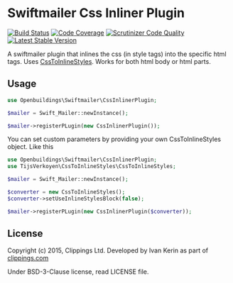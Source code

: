 # Swiftmailer Css Inliner Plugin

[![Build Status](https://travis-ci.org/OpenBuildings/swiftmailer-css-inliner.svg)](https://travis-ci.org/OpenBuildings/swiftmailer-css-inliner)
[![Code Coverage](https://scrutinizer-ci.com/g/OpenBuildings/swiftmailer-css-inliner/badges/coverage.png?b=master)](https://scrutinizer-ci.com/g/OpenBuildings/swiftmailer-css-inliner/?branch=master)
[![Scrutinizer Code Quality](https://scrutinizer-ci.com/g/OpenBuildings/swiftmailer-css-inliner/badges/quality-score.png?b=master)](https://scrutinizer-ci.com/g/OpenBuildings/swiftmailer-css-inliner/?branch=master)
[![Latest Stable Version](https://poser.pugx.org/openbuildings/swiftmailer-css-inliner/v/stable.png)](https://packagist.org/packages/openbuildings/swiftmailer-css-inliner)

A swiftmailer plugin that inlines the css (in style tags) into the specific html tags. Uses [CssToInlineStyles](https://github.com/tijsverkoyen/CssToInlineStyles). Works for both html body or html parts.

## Usage

```php
use Openbuildings\Swiftmailer\CssInlinerPlugin;

$mailer = Swift_Mailer::newInstance();

$mailer->registerPLugin(new CssInlinerPlugin());
```

You can set custom parameters by providing your own CssToInlineStyles object. Like this

```php
use Openbuildings\Swiftmailer\CssInlinerPlugin;
use TijsVerkoyen\CssToInlineStyles\CssToInlineStyles;

$mailer = Swift_Mailer::newInstance();

$converter = new CssToInlineStyles();
$converter->setUseInlineStylesBlock(false);

$mailer->registerPLugin(new CssInlinerPlugin($converter));
```

## License

Copyright (c) 2015, Clippings Ltd. Developed by Ivan Kerin as part of [clippings.com](http://clippings.com)

Under BSD-3-Clause license, read LICENSE file.
